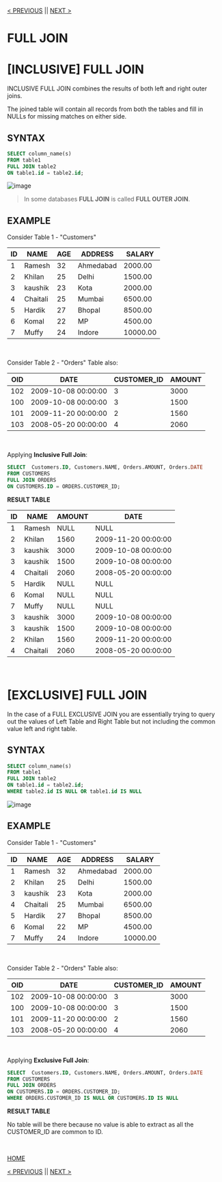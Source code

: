 [< PREVIOUS](rightjoin.md) || [NEXT >](selfjoin.md)

# FULL JOIN

# [INCLUSIVE] FULL JOIN

INCLUSIVE FULL JOIN combines the results of both left and right outer joins.

The joined table will contain all records from both the tables and fill in NULLs for missing matches on either side.


## SYNTAX

```sql
SELECT column_name(s)
FROM table1
FULL JOIN table2
ON table1.id = table2.id;
```

![image](https://user-images.githubusercontent.com/63160825/121808842-09f31700-cc78-11eb-9cc3-d4831f33a30d.png)

> In some databases **FULL JOIN** is called **FULL OUTER JOIN**.

## EXAMPLE

Consider Table 1 - "Customers"

| ID | NAME     | AGE | ADDRESS   | SALARY   |
| -- | -------- | --- | --------- | -------- |
|  1 | Ramesh   |  32 | Ahmedabad |  2000.00 |
|  2 | Khilan   |  25 | Delhi     |  1500.00 |
|  3 | kaushik  |  23 | Kota      |  2000.00 |
|  4 | Chaitali |  25 | Mumbai    |  6500.00 |
|  5 | Hardik   |  27 | Bhopal    |  8500.00 |
|  6 | Komal    |  22 | MP        |  4500.00 |
|  7 | Muffy    |  24 | Indore    | 10000.00 |

<br />

Consider Table 2 -  "Orders" Table also:

|OID  | DATE                | CUSTOMER_ID | AMOUNT |
| --- | ------------------- | ----------- | ------ |
| 102 | 2009-10-08 00:00:00 |           3 |   3000 |
| 100 | 2009-10-08 00:00:00 |           3 |   1500 |
| 101 | 2009-11-20 00:00:00 |           2 |   1560 |
| 103 | 2008-05-20 00:00:00 |           4 |   2060 |

<br />

Applying **Inclusive Full Join**:

```sql
SELECT  Customers.ID, Customers.NAME, Orders.AMOUNT, Orders.DATE
FROM CUSTOMERS
FULL JOIN ORDERS
ON CUSTOMERS.ID = ORDERS.CUSTOMER_ID;
```

**RESULT TABLE**

| ID | NAME     | AMOUNT | DATE                |
| -- | -------- | ------ | ------------------- |
|  1 | Ramesh   |   NULL | NULL                |
|  2 | Khilan   |   1560 | 2009-11-20 00:00:00 |
|  3 | kaushik  |   3000 | 2009-10-08 00:00:00 |
|  3 | kaushik  |   1500 | 2009-10-08 00:00:00 |
|  4 | Chaitali |   2060 | 2008-05-20 00:00:00 |
|  5 | Hardik   |   NULL | NULL                |
|  6 | Komal    |   NULL | NULL                |
|  7 | Muffy    |   NULL | NULL                |
|  3 | kaushik  |   3000 | 2009-10-08 00:00:00 |
|  3 | kaushik  |   1500 | 2009-10-08 00:00:00 |
|  2 | Khilan   |   1560 | 2009-11-20 00:00:00 |
|  4 | Chaitali |   2060 | 2008-05-20 00:00:00 |

<br />


# [EXCLUSIVE] FULL JOIN

In the case of a FULL EXCLUSIVE JOIN you are essentially trying to query out the values of Left Table and Right Table but not including the common value left and right table.

## SYNTAX

```sql
SELECT column_name(s)
FROM table1
FULL JOIN table2
ON table1.id = table2.id;
WHERE table2.id IS NULL OR table1.id IS NULL 
```

![image](https://user-images.githubusercontent.com/63160825/121809603-1036c280-cc7b-11eb-9f3a-249e5fa87df5.png)


## EXAMPLE

Consider Table 1 - "Customers"

| ID | NAME     | AGE | ADDRESS   | SALARY   |
| -- | -------- | --- | --------- | -------- |
|  1 | Ramesh   |  32 | Ahmedabad |  2000.00 |
|  2 | Khilan   |  25 | Delhi     |  1500.00 |
|  3 | kaushik  |  23 | Kota      |  2000.00 |
|  4 | Chaitali |  25 | Mumbai    |  6500.00 |
|  5 | Hardik   |  27 | Bhopal    |  8500.00 |
|  6 | Komal    |  22 | MP        |  4500.00 |
|  7 | Muffy    |  24 | Indore    | 10000.00 |

<br />

Consider Table 2 -  "Orders" Table also:

|OID  | DATE                | CUSTOMER_ID | AMOUNT |
| --- | ------------------- | ----------- | ------ |
| 102 | 2009-10-08 00:00:00 |           3 |   3000 |
| 100 | 2009-10-08 00:00:00 |           3 |   1500 |
| 101 | 2009-11-20 00:00:00 |           2 |   1560 |
| 103 | 2008-05-20 00:00:00 |           4 |   2060 |

<br />

Applying **Exclusive Full Join**:

```sql
SELECT  Customers.ID, Customers.NAME, Orders.AMOUNT, Orders.DATE
FROM CUSTOMERS
FULL JOIN ORDERS
ON CUSTOMERS.ID = ORDERS.CUSTOMER_ID;
WHERE ORDERS.CUSTOMER_ID IS NULL OR CUSTOMERS.ID IS NULL
```

**RESULT TABLE**

No table will be there because no value is able to extract as all the CUSTOMER_ID are common to ID.

<br />


[HOME](README.MD)

[< PREVIOUS](rightjoin.md) || [NEXT >](join.md)
